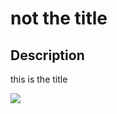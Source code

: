 # not the title

## Description

this is the title

![](https://img.shields.io/badge/license-CreativeCommons-blue)
